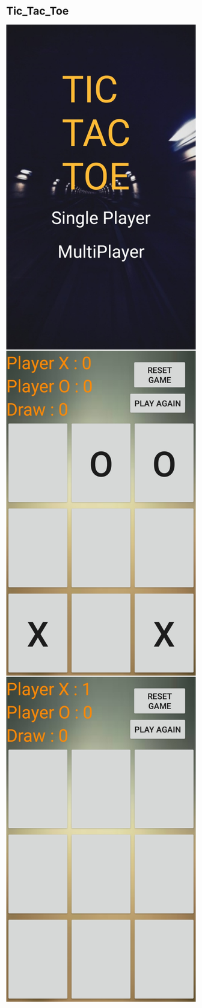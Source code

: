 # Tic_Tac_Toe
<img src = "img/MainScreen.jpg">
<img src = "img/GameScreen.jpg">
<img src = "img/ScoreCount.jpg">
